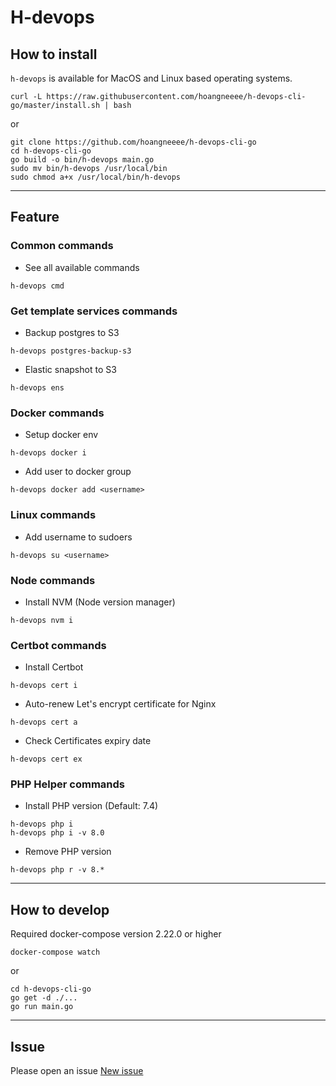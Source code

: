# H-devops

## How to install
`h-devops` is available for MacOS and Linux based operating systems.

```shell
curl -L https://raw.githubusercontent.com/hoangneeee/h-devops-cli-go/master/install.sh | bash
```
or
```shell
git clone https://github.com/hoangneeee/h-devops-cli-go
cd h-devops-cli-go
go build -o bin/h-devops main.go
sudo mv bin/h-devops /usr/local/bin
sudo chmod a+x /usr/local/bin/h-devops
```

---
## Feature
### Common commands
- See all available commands
```shell
h-devops cmd
```

### Get template services commands
- Backup postgres to S3
```shell
h-devops postgres-backup-s3
```
- Elastic snapshot to S3
```shell
h-devops ens
```

### Docker commands
- Setup docker env
```shell
h-devops docker i
```
- Add user to docker group
```shell
h-devops docker add <username>
```

### Linux commands
- Add username to sudoers
```shell
h-devops su <username>
```

### Node commands
- Install NVM (Node version manager)
```shell
h-devops nvm i
```

### Certbot commands
- Install Certbot
```shell
h-devops cert i
```
- Auto-renew Let's encrypt certificate for Nginx
```shell
h-devops cert a
```
- Check Certificates expiry date
```shell
h-devops cert ex
```

### PHP Helper commands
- Install PHP version (Default: 7.4)
```shell
h-devops php i
h-devops php i -v 8.0
```
- Remove PHP version
```shell
h-devops php r -v 8.*
```
---

## How to develop
Required docker-compose version 2.22.0 or higher
```shell
docker-compose watch  
```
or 
```shell
cd h-devops-cli-go
go get -d ./...
go run main.go
```
---

## Issue
Please open an issue [New issue](https://github.com/hoangneeee/h-devops-cli-go/issues)
